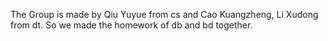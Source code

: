 The Group is made by Qiu Yuyue from cs and Cao Kuangzheng, Li Xudong from dt.
So we made the homework of db and bd together.
